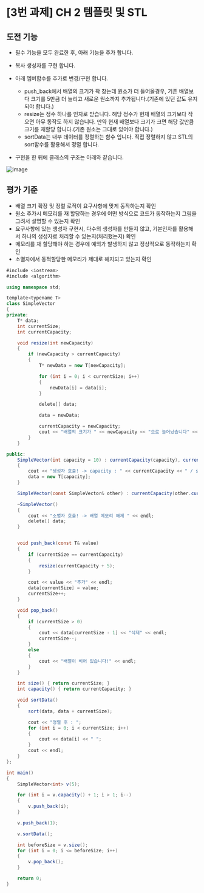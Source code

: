 # [3번 과제] CH 2 템플릿 및 STL
## 도전 기능
- 필수 기능을 모두 완료한 후, 아래 기능을 추가 합니다.
- 복사 생성자를 구현 합니다.
- 아래 멤버함수를 추가로 변경/구현 합니다.
    - push_back에서 배열의 크기가 꽉 찼는데 원소가 더 들어올경우, 기존 배열보다 크기를 5만큼 더 늘리고 새로운 원소까지 추가됩니다.(기존에 있던 값도 유지되야 합니다.)
    - resize는 정수 하나를 인자로 받습니다.  해당 정수가 현재 배열의 크기보다 작으면 아무 동작도 하지 않습니다. 만약 현재 배열보다 크기가 크면 해당 값만큼 크기를 재할당 합니다.(기존 원소는 그대로 있어야 합니다.)
    - sortData는 내부 데이터를 정렬하는 함수 입니다. 직접 정렬하지 않고 STL의 sort함수를 활용해서 정렬 합니다.
    
- 구현을 한 뒤에 클래스의 구조는 아래와 같습니다.

![image](https://github.com/user-attachments/assets/3be7edca-b271-4933-8e65-6d356f08af5f)


## 평가 기준
- 배열 크기 확장 및 정렬 로직이 요구사항에 맞게 동작하는지 확인
- 원소 추가시 메모리를 재 할당하는 경우에 어떤 방식으로 코드가 동작하는지 그림을 그려서 설명할 수 있는지 확인
- 요구사항에 있는 생성자 구현시, 다수의 생성자를 만들지 않고, 기본인자를 활용해서 하나의 생성자로 처리할 수 있는지(처리했는지) 확인
- 메모리를 재 할당해야 하는 경우에 예외가 발생하지 않고 정상적으로 동작하는지 확인
- 소멸자에서 동적할당한 메모리가 제대로 해지되고 있는지 확인

```c#
#include <iostream>
#include <algorithm>

using namespace std;

template<typename T>
class SimpleVector
{
private:
	T* data;
	int currentSize;
	int currentCapacity;

	void resize(int newCapacity)
	{
		if (newCapacity > currentCapacity)
		{
			T* newData = new T[newCapacity];

			for (int i = 0; i < currentSize; i++)
			{
				newData[i] = data[i];
			}

			delete[] data;

			data = newData;

			currentCapacity = newCapacity;
			cout << "배열의 크기가 " << newCapacity << "으로 늘어났습니다" << endl;
		}
	}

public:
	SimpleVector(int capacity = 10) : currentCapacity(capacity), currentSize(0)
	{
		cout << "생성자 호출! -> capacity : " << currentCapacity << " / size : " << currentSize << "으로 배열 초기화" << endl;
		data = new T[capacity];
	}

	SimpleVector(const SimpleVector& other) : currentCapacity(other.currentCapacity), currentSize(other.currentSize) {}

	~SimpleVector()
	{
		cout << "소멸자 호출! -> 배열 메모리 해제 " << endl;
		delete[] data;
	}


	void push_back(const T& value)
	{
		if (currentSize == currentCapacity)
		{
			resize(currentCapacity + 5);
		}

		cout << value << "추가" << endl;
		data[currentSize] = value;
		currentSize++;
	}

	void pop_back()
	{
		if (currentSize > 0)
		{
			cout << data[currentSize - 1] << "삭제" << endl;
			currentSize--;
		}
		else
		{
			cout << "배열이 비어 있습니다!" << endl;
		}
	}

	int size() { return currentSize; }
	int capacity() { return currentCapacity; }

	void sortData()
	{
		sort(data, data + currentSize);

		cout << "정렬 후 : ";
		for (int i = 0; i < currentSize; i++)
		{
			cout << data[i] << " ";
		}
		cout << endl;
	}
};

int main()
{
	SimpleVector<int> v(5);

	for (int i = v.capacity() + 1; i > 1; i--)
	{
		v.push_back(i);
	}

	v.push_back(1);

	v.sortData();

	int beforeSize = v.size();
	for (int i = 0; i <= beforeSize; i++)
	{
		v.pop_back();
	}

	return 0;
}
```
